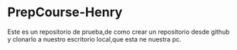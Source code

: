 # PrepCourse-Henry
Este es un repositorio de prueba,de como crear un repositorio desde github y clonarlo a nuestro escritorio local,que esta ne nuestra pc.
